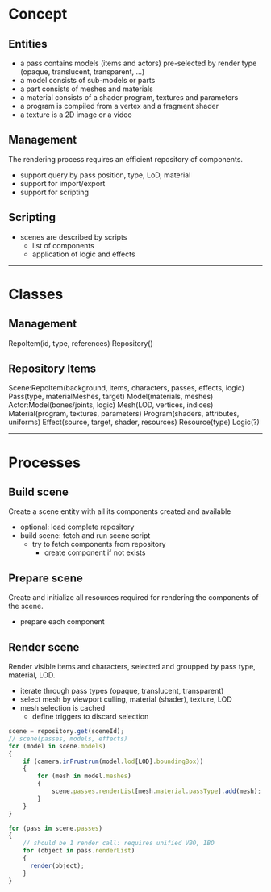 # Concept

## Entities
- a pass contains models (items and actors) pre-selected by render type (opaque, translucent, transparent, ...)
- a model consists of sub-models or parts
- a part consists of meshes and materials
- a material consists of a shader program, textures and parameters
- a program is compiled from a vertex and a fragment shader
- a texture is a 2D image or a video

## Management
The rendering process requires an efficient repository of components.
- support query by pass position, type, LoD, material
- support for import/export
- support for scripting

## Scripting
- scenes are described by scripts
  - list of components
  - application of logic and effects

---

# Classes

## Management
 RepoItem(id, type, references)
 Repository()

## Repository Items
 Scene:RepoItem(background, items, characters, passes, effects, logic)
 Pass(type, materialMeshes, target)
 Model(materials, meshes)
 Actor:Model(bones/joints, logic)
 Mesh(LOD, vertices, indices)
 Material(program, textures, parameters)
 Program(shaders, attributes, uniforms)
 Effect(source, target, shader, resources)
 Resource(type)
 Logic(?)

---

# Processes

## Build scene
Create a scene entity with all its components created and available
- optional: load complete repository
- build scene: fetch and run scene script
  - try to fetch components from repository
    - create component if not exists

##  Prepare scene
Create and initialize all resources required for rendering the components of the scene.
- prepare each component


## Render scene
Render visible items and characters, selected and groupped by pass type, material, LOD.

- iterate through pass types (opaque, translucent, transparent)
- select mesh by viewport culling, material (shader), texture, LOD
- mesh selection is cached
  - define triggers to discard selection

``` javascript
scene = repository.get(sceneId);
// scene(passes, models, effects)
for (model in scene.models)
{
    if (camera.inFrustrum(model.lod[LOD].boundingBox))                    // select LOD, viewport culling
    {
        for (mesh in model.meshes)
        {
            scene.passes.renderList[mesh.material.passType].add(mesh);    // select pass by material
        }
    } 
}

for (pass in scene.passes)
{
    // should be 1 render call: requires unified VBO, IBO
    for (object in pass.renderList)
    {
      render(object);
    }
}
```